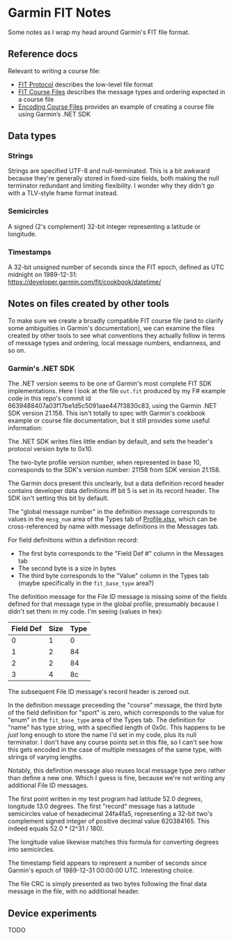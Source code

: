 # Garmin FIT Notes

Some notes as I wrap my head around Garmin's FIT file format.

## Reference docs

Relevant to writing a course file:

- [FIT Protocol](https://developer.garmin.com/fit/protocol/) describes the low-level file format
- [FIT Course Files](https://developer.garmin.com/fit/file-types/course/) describes the message types and ordering expected in a course file
- [Encoding Course Files](https://developer.garmin.com/fit/cookbook/encoding-course-files/) provides an example of creating a course file using Garmin’s .NET SDK

## Data types

### Strings

Strings are specified UTF-8 and null-terminated.  This is a bit awkward because they're generally stored in fixed-size fields, both making the null terminator redundant and limiting flexibility.  I wonder why they didn't go with a TLV-style frame format instead.

### Semicircles

A signed (2's complement) 32-bit integer representing a latitude or longitude.

### Timestamps

A 32-bit unsigned number of seconds since the FIT epoch, defined as UTC midnight on 1989-12-31: https://developer.garmin.com/fit/cookbook/datetime/

## Notes on files created by other tools

To make sure we create a broadly compatible FIT course file (and to clarify some ambiguities in Garmin's documentation), we can examine the files created by other tools to see what conventions they actually follow in terms of message types and ordering, local message numbers, endianness, and so on.

### Garmin's .NET SDK

The .NET version seems to be one of Garmin's most complete FIT SDK implementations.  Here I look at the file `out.fit` produced by my F# example code in this repo's commit id 6639488407a03f17be1d5c5091aae447f3830c83, using the Garmin .NET SDK version 21.158.  This isn't totally to spec with Garmin's cookbook example or course file documentation, but it still provides some useful information:

The .NET SDK writes files little endian by default, and sets the header's protocol version byte to 0x10.

The two-byte profile version number, when represented in base 10, corresponds to the SDK's version number: 21158 from SDK version 21.158.

The Garmin docs present this unclearly, but a data definition record header contains developer data definitions iff bit 5 is set in its record header.  The SDK isn't setting this bit by default.

The "global message number" in the definition message corresponds to values in the `mesg_num` area of the Types tab of [Profile.xlsx](https://developer.garmin.com/fit/download/), which can be cross-referenced by name with message definitions in the Messages tab.

For field definitions within a definition record:

- The first byte corresponds to the "Field Def #" column in the Messages tab
- The second byte is a size in bytes
- The third byte corresponds to the "Value" column in the Types tab (maybe specifically in the `fit_base_type` area?)

The definition message for the File ID message is missing some of the fields defined for that message type in the global profile, presumably because I didn't set them in my code.  I'm seeing (values in hex):

| Field Def | Size | Type |
|-----------|------|------|
|         0 |    1 |    0 |
|         1 |    2 |   84 |
|         2 |    2 |   84 |
|         3 |    4 |   8c |

The subsequent File ID message's record header is zeroed out.

In the definition message preceeding the "course" message, the third byte of the field definition for "sport" is zero, which corresponds to the value for "enum" in the `fit_base_type` area of the Types tab.  The definition for "name" has type string, with a specified length of 0x0c.  This happens to be *just* long enough to store the name I'd set in my code, plus its null terminator.  I don't have any course points set in this file, so I can't see how this gets encoded in the case of multiple messages of the same type, with strings of varying lengths.

Notably, this definition message also reuses local message type zero rather than define a new one.  Which I guess is fine, because we're not writing any additional File ID messages.

The first point written in my test program had latitude 52.0 degrees, longitude 13.0 degrees.  The first "record" message has a latitude semicircles value of hexadecimal 24fa4fa5, representing a 32-bit two's complement signed integer of positive decimal value 620384165.  This indeed equals 52.0 * (2^31 / 180).

The longitude value likewise matches this formula for converting degrees into semicircles.

The timestamp field appears to represent a number of seconds since Garmin's epoch of 1989-12-31 00:00:00 UTC.  Interesting choice.

The file CRC is simply presented as two bytes following the final data message in the file, with no additional header.

## Device experiments

TODO
